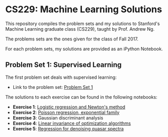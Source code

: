 # CS229: Machine Learning Solutions

This repository compiles the problem sets and my solutions to Stanford's Machine Learning graduate class (CS229), taught by Prof. Andrew Ng.

The problems sets are the ones given for the class of Fall 2017.

For each problem sets, my solutions are provided as an iPython Notebook.

## Problem Set 1: Supervised Learning

The first problem set deals with supervised learning:

- Link to the problem set: [Problem Set 1](http://github.com/ccombier/CS229/blob/master/Problem1/ps1.pdf)

The solutions to each exercise can be found in the following notebooks:

- **Exercise 1**: [Logistic regression and Newton's method](http://github.com/ccombier/CS229/blob/master/Problem1/1_Logistic_Regression.ipynb)
- **Exercise 2**: [Poisson regression, exponential family](http://github.com/ccombier/CS229/blob/master/Problem1/2_Poisson_Regression.ipynb)
- **Exercise 3**: Gaussian discriminant analysis
- **Exercise 4**: [Linear invariance of optimization algorithms](http://github.com/ccombier/CS229/blob/master/Problem1/4_Linear_Invariance.ipynb)
- **Exercise 5**: [Regression for denoising quasar spectra](http://github.com/ccombier/CS229/blob/master/Problem1/5_Quasar_Regression.ipynb)